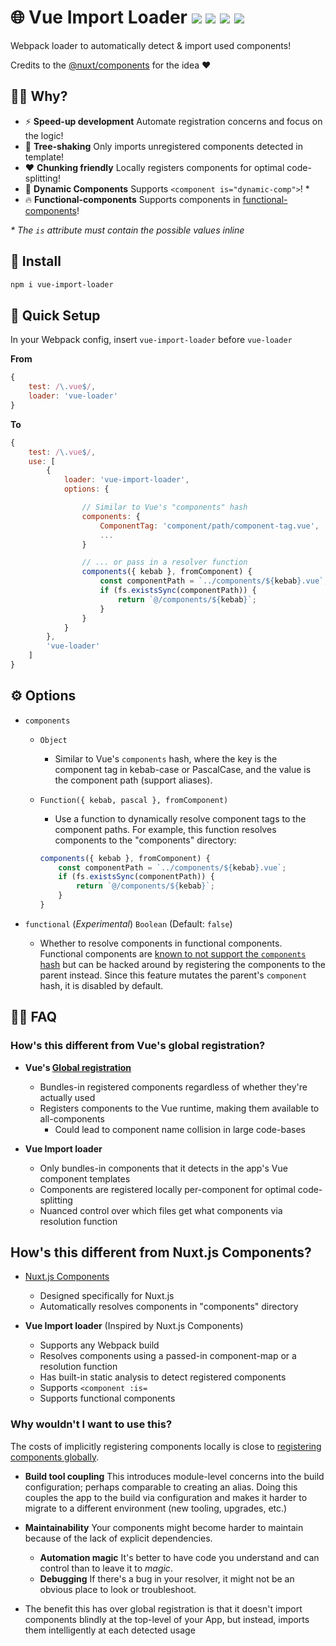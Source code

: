 <h1>
	🌐 Vue Import Loader
	<a href="https://npm.im/vue-import-loader"><img src="https://badgen.net/npm/v/vue-import-loader"></a>
	<a href="https://npm.im/vue-import-loader"><img src="https://badgen.net/npm/dm/vue-import-loader"></a>
	<a href="https://packagephobia.now.sh/result?p=vue-import-loader"><img src="https://packagephobia.now.sh/badge?p=vue-import-loader"></a>
	<a href="https://bundlephobia.com/result?p=vue-import-loader"><img src="https://badgen.net/bundlephobia/minzip/vue-import-loader"></a>
</h1>

Webpack loader to automatically detect & import used components!

Credits to the [@nuxt/components](https://github.com/nuxt/components) for the idea ❤️

## 🙋‍♀️ Why?
- ⚡️ **Speed-up development** Automate registration concerns and focus on the logic!
- 🌳 **Tree-shaking** Only imports unregistered components detected in template!
- ❤️ **Chunking friendly** Locally registers components for optimal code-splitting!
- 💠 **Dynamic Components** Supports `<component is="dynamic-comp">`! *
- 🔥 **Functional-components** Supports components in [functional-components](https://github.com/vuejs/vue-loader/issues/1013)!

_* The `is` attribute must contain the possible values inline_

## :rocket: Install
```sh
npm i vue-import-loader
```

## 🚦 Quick Setup
In your Webpack config, insert `vue-import-loader` before `vue-loader`

**From**
```js
{
	test: /\.vue$/,
	loader: 'vue-loader'
}
```

**To**
```js
{
	test: /\.vue$/,
	use: [
		{
			loader: 'vue-import-loader',
			options: {

				// Similar to Vue's "components" hash
				components: {
					ComponentTag: 'component/path/component-tag.vue',
					...
				}

				// ... or pass in a resolver function
				components({ kebab }, fromComponent) {
					const componentPath = `../components/${kebab}.vue`;
					if (fs.existsSync(componentPath)) {
						return `@/components/${kebab}`;
					}
				}
			}
		},
		'vue-loader'
	]
}
```


## ⚙️ Options
- `components`
  - `Object`
    - Similar to Vue's `components` hash, where the key is the component tag in kebab-case or PascalCase, and the value is the component path (support aliases).

  - `Function({ kebab, pascal }, fromComponent)`
    - Use a function to dynamically resolve component tags to the component paths. For example, this function resolves components to the "components" directory:
    ```js
    components({ kebab }, fromComponent) {
    	const componentPath = `../components/${kebab}.vue`;
    	if (fs.existsSync(componentPath)) {
    		return `@/components/${kebab}`;
    	}
    }
    ```

- `functional` (_Experimental_) `Boolean` (Default: `false`)
  - Whether to resolve components in functional components. Functional components are [known to not support the `components` hash](https://github.com/vuejs/vue-loader/issues/1013) but can be hacked around by registering the components to the parent instead. Since this feature mutates the parent's `component` hash, it is disabled by default.

## 💁‍♂️ FAQ
### How's this different from Vue's global registration?
- **Vue's [Global registration](https://vuejs.org/v2/guide/components-registration.html#Global-Registration)**
  - Bundles-in registered components regardless of whether they're actually used
  - Registers components to the Vue runtime, making them available to all-components
    - Could lead to component name collision in large code-bases

- **Vue Import loader**
  - Only bundles-in components that it detects in the app's Vue component templates
  - Components are registered locally per-component for optimal code-splitting
  - Nuanced control over which files get what components via resolution function

## How's this different from Nuxt.js Components?
- [Nuxt.js Components](https://github.com/nuxt/components)
  - Designed specifically for Nuxt.js
  - Automatically resolves components in "components" directory

- **Vue Import loader** (Inspired by Nuxt.js Components)
  - Supports any Webpack build
  - Resolves components using a passed-in component-map or a resolution function
  - Has built-in static analysis to detect registered components
  - Supports `<component :is=`
  - Supports functional components

### Why wouldn't I want to use this?
The costs of implicitly registering components locally is close to [registering components globally](https://vuejs.org/v2/guide/components-registration.html#Global-Registration).

- **Build tool coupling** This introduces module-level concerns into the build configuration; perhaps comparable to creating an alias. Doing this couples the app to the build via configuration and makes it harder to migrate to a different environment (new tooling, upgrades, etc.)

- **Maintainability** Your components might become harder to maintain because of the lack of explicit dependencies.
  - **Automation magic** It's better to have code you understand and can control than to leave it to _magic_.
  - **Debugging** If there's a bug in your resolver, it might not be an obvious place to look or troubleshoot.

- The benefit this has over global registration is that it doesn't import components blindly at the top-level of your App, but instead, imports them intelligently at each detected usage


